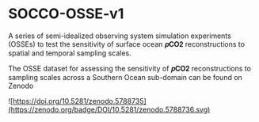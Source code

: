 # SOCCO-OSSE-v1


A series of semi-idealized observing system simulation experiments (OSSEs) to test the sensitivity of surface ocean 𝒑𝐂𝐎𝟐 reconstructions to spatial and temporal sampling scales.


The OSSE dataset for assessing the sensitivity of 𝒑𝐂𝐎𝟐 reconstructions to sampling scales across a Southern Ocean sub-domain can be found on Zenodo

![https://doi.org/10.5281/zenodo.5788735](https://zenodo.org/badge/DOI/10.5281/zenodo.5788736.svg)

![<img scr="https://doi.org/10.5281/zenodo.5788735">](https://zenodo.org/badge/DOI/10.5281/zenodo.5788736.svg)




